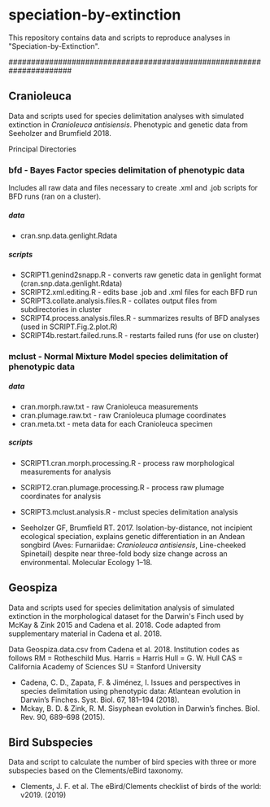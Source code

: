 # speciation-by-extinction

This repository contains data and scripts to reproduce analyses in "Speciation-by-Extinction".


######################################################################

## Cranioleuca

Data and scripts used for species delimitation analyses with simulated extinction in *Cranioleuca antisiensis*. Phenotypic and genetic data from Seeholzer and Brumfield 2018. 

Principal Directories

### bfd - Bayes Factor species delimitation of phenotypic data

Includes all raw data and files necessary to create .xml and .job scripts for BFD runs (ran on a cluster).

##### data
- cran.snp.data.genlight.Rdata

##### scripts
- SCRIPT1.genind2snapp.R - converts raw genetic data in genlight format (cran.snp.data.genlight.Rdata)
- SCRIPT2.xml.editing.R - edits base .job and .xml files for each BFD run
- SCRIPT3.collate.analysis.files.R - collates output files from subdirectories in cluster
- SCRIPT4.process.analysis.files.R - summarizes results of BFD analyses (used in SCRIPT.Fig.2.plot.R)
- SCRIPT4b.restart.failed.runs.R - restarts failed runs (for use on cluster)

### mclust - Normal Mixture Model species delimitation of phenotypic data

##### data
- cran.morph.raw.txt - raw Cranioleuca measurements
- cran.plumage.raw.txt - raw Cranioleuca plumage coordinates
- cran.meta.txt - meta data for each Cranioleuca specimen

##### scripts
- SCRIPT1.cran.morph.processing.R - process raw morphological measurements for analysis
- SCRIPT2.cran.plumage.processing.R - process raw plumage coordinates for analysis
- SCRIPT3.mclust.analysis.R - mclust species delimitation analysis


- Seeholzer GF, Brumfield RT. 2017. Isolation-by-distance, not incipient ecological speciation, explains genetic differentiation in an Andean songbird (Aves: Furnariidae: *Cranioleuca antisiensis*, Line-cheeked Spinetail) despite near three-fold body size change across an environmental. Molecular Ecology 1–18.


## Geospiza

Data and scripts used for species delimitation analysis of simulated extinction in the morphological dataset for the Darwin's Finch used by McKay & Zink 2015 and Cadena et al. 2018. Code adapted from supplementary material in Cadena et al. 2018. 

Data Geospiza.data.csv from Cadena et al. 2018. Institution codes as follows
RM = Rotheschild Mus.
Harris = Harris
Hull = G. W. Hull
CAS = California Academy of Sciences
SU = Stanford University


- Cadena, C. D., Zapata, F. & Jiménez, I. Issues and perspectives in species delimitation using phenotypic data: Atlantean evolution in Darwin’s Finches. Syst. Biol. 67, 181–194 (2018).
- Mckay, B. D. & Zink, R. M. Sisyphean evolution in Darwin’s finches. Biol. Rev. 90, 689–698 (2015).


## Bird Subspecies

Data and script to calculate the number of bird species with three or more subspecies based on the Clements/eBird taxonomy.

- Clements, J. F. et al. The eBird/Clements checklist of birds of the world: v2019. (2019)
